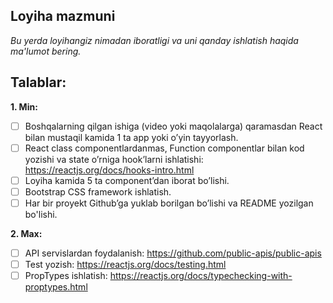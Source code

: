 ## Loyiha mazmuni

_Bu yerda loyihangiz nimadan iboratligi va uni qanday ishlatish haqida ma'lumot bering._

## Talablar:

**1. Min:**

- [ ] Boshqalarning qilgan ishiga (video yoki maqolalarga) qaramasdan React bilan mustaqil kamida 1 ta app yoki o’yin tayyorlash.
- [ ] React class componentlardanmas, Function componentlar bilan kod yozishi va state o’rniga hook’larni ishlatishi: https://reactjs.org/docs/hooks-intro.html
- [ ] Loyiha kamida 5 ta component’dan iborat bo’lishi.
- [ ] Bootstrap CSS framework ishlatish.
- [ ] Har bir proyekt Github’ga yuklab borilgan bo’lishi va README yozilgan bo'lishi.

**2. Max:**

- [ ] API servislardan foydalanish: https://github.com/public-apis/public-apis
- [ ] Test yozish: https://reactjs.org/docs/testing.html
- [ ] PropTypes ishlatish: https://reactjs.org/docs/typechecking-with-proptypes.html
